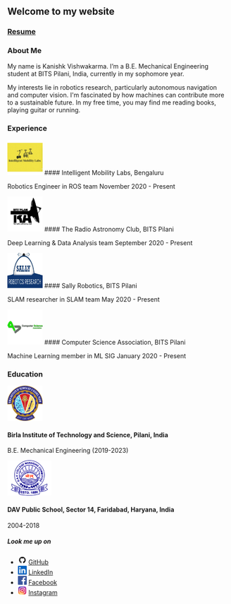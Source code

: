 ## Welcome to my website

### [Resume](https://www.overleaf.com/read/hrdhdsjjkcgn)


### About Me

My name is Kanishk Vishwakarma. I’m a B.E. Mechanical Engineering student at BITS Pilani, India, currently in my sophomore year. 

My interests lie in robotics research, particularly autonomous navigation and computer vision. I'm fascinated by how machines can contribute more to a sustainable future. In my free time, you may find me reading books, playing guitar or running.

### Experience

<img src="img/iml.png" class="img-responsive" alt="" width="80" height="80" />
#### Intelligent Mobility Labs, Bengaluru

Robotics Engineer in ROS team
November 2020 - Present

<img src="img/trac.png" class="img-responsive" alt="" width="80" height="80" />
#### The Radio Astronomy Club, BITS Pilani

Deep Learning & Data Analysis team
September 2020 - Present

<img src="img/sally.png" class="img-responsive" alt="" width="80" height="80" />
#### Sally Robotics, BITS Pilani

SLAM researcher in SLAM team
May 2020 - Present

<img src="img/csa.png" class="img-responsive" alt="" width="80" height="80" />
#### Computer Science Association, BITS Pilani

Machine Learning member in ML SIG
January 2020 - Present

### Education

<img src="img/bits.png" class="img-responsive" alt="" width="80" height="80" />

#### Birla Institute of Technology and Science, Pilani, India

B.E. Mechanical Engineering (2019-2023)

<img src="img/dav.png" class="img-responsive" alt="" width="100" height="80" />

#### DAV Public School, Sector 14, Faridabad, Haryana, India

2004-2018

##### Look me up on
- <img src="img/github.png" class="img-responsive" alt="" width="20" height="20" /> [GitHub](https://github.com/kanishk598)
- <img src="img/linkedin.png" class="img-responsive" alt="" width="20" height="20" /> [LinkedIn](https://www.linkedin.com/in/kanishk-vishwakarma-880457190/)
- <img src="img/facebook.png" class="img-responsive" alt="" width="20" height="20" /> [Facebook](https://www.facebook.com/kanishk.vishwakarma.3/)
- <img src="img/insta.png" class="img-responsive" alt="" width="20" height="20" /> [Instagram](https://www.instagram.com/konixboi/)
